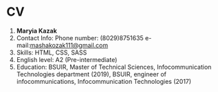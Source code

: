 # CV
1.  **Maryia Kazak**
2.  Contact Info: Phone number: (8029)8751635 e-mail:mashakozak111@gmail.com
3.  Skills: HTML, CSS, SASS
4.  English level: A2 (Pre-intermediate)
5.  Education: BSUIR, Master of Technical Sciences, Infocommunication Technologies department (2019), BSUIR, engineer of infocommunications, Infocommunication Technologies (2017)
